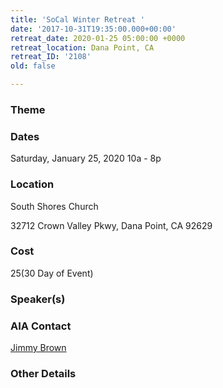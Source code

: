```yaml
---
title: 'SoCal Winter Retreat '
date: '2017-10-31T19:35:00.000+00:00'
retreat_date: 2020-01-25 05:00:00 +0000
retreat_location: Dana Point, CA
retreat_ID: '2108'
old: false

---
```

### Theme

### Dates

Saturday, January 25, 2020 10a - 8p

### Location

South Shores Church

32712 Crown Valley Pkwy, Dana Point, CA 92629

### Cost

$25 ($30 Day of Event)

### Speaker(s)

### AIA Contact

[Jimmy Brown](mailto:jimmy.brown@athletesinaction.org)

### Other Details